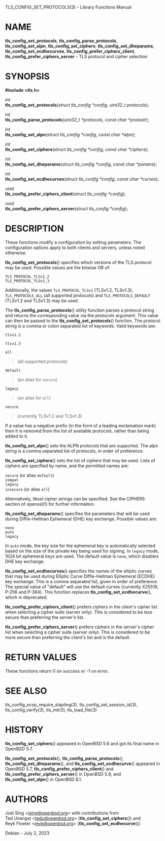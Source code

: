 TLS\_CONFIG\_SET\_PROTOCOLS(3) - Library Functions Manual

# NAME

**tls\_config\_set\_protocols**,
**tls\_config\_parse\_protocols**,
**tls\_config\_set\_alpn**,
**tls\_config\_set\_ciphers**,
**tls\_config\_set\_dheparams**,
**tls\_config\_set\_ecdhecurves**,
**tls\_config\_prefer\_ciphers\_client**,
**tls\_config\_prefer\_ciphers\_server** - TLS protocol and cipher selection

# SYNOPSIS

**#include &lt;tls.h>**

*int*  
**tls\_config\_set\_protocols**(*struct tls\_config \*config*,
*uint32\_t protocols*);

*int*  
**tls\_config\_parse\_protocols**(*uint32\_t \*protocols*,
*const char \*protostr*);

*int*  
**tls\_config\_set\_alpn**(*struct tls\_config \*config*,
*const char \*alpn*);

*int*  
**tls\_config\_set\_ciphers**(*struct tls\_config \*config*,
*const char \*ciphers*);

*int*  
**tls\_config\_set\_dheparams**(*struct tls\_config \*config*,
*const char \*params*);

*int*  
**tls\_config\_set\_ecdhecurves**(*struct tls\_config \*config*,
*const char \*curves*);

*void*  
**tls\_config\_prefer\_ciphers\_client**(*struct tls\_config \*config*);

*void*  
**tls\_config\_prefer\_ciphers\_server**(*struct tls\_config \*config*);

# DESCRIPTION

These functions modify a configuration by setting parameters.
The configuration options apply to both clients and servers, unless noted
otherwise.

**tls\_config\_set\_protocols**()
specifies which versions of the TLS protocol may be used.
Possible values are the bitwise OR of:

`TLS_PROTOCOL_TLSv1_2`  
`TLS_PROTOCOL_TLSv1_3`

Additionally, the values
`TLS_PROTOCOL_TLSv1`
(TLSv1.2, TLSv1.3),
`TLS_PROTOCOLS_ALL`
(all supported protocols) and
`TLS_PROTOCOLS_DEFAULT`
(TLSv1.2 and TLSv1.3) may be used.

The
**tls\_config\_parse\_protocols**()
utility function parses a protocol string and returns the corresponding
value via the
*protocols*
argument.
This value can then be passed to the
**tls\_config\_set\_protocols**()
function.
The protocol string is a comma or colon separated list of keywords.
Valid keywords are:

`tlsv1.2`

`tlsv1.3`

`all`

> (all supported protocols)

`default`

> (an alias for `secure`)

`legacy`

> (an alias for `all`)

`secure`

> (currently TLSv1.2 and TLSv1.3)

If a value has a negative prefix (in the form of a leading exclamation mark)
then it is removed from the list of available protocols, rather than being
added to it.

**tls\_config\_set\_alpn**()
sets the ALPN protocols that are supported.
The alpn string is a comma separated list of protocols, in order of preference.

**tls\_config\_set\_ciphers**()
sets the list of ciphers that may be used.
Lists of ciphers are specified by name, and the
permitted names are:

`secure` (or alias `default`)  
`compat`  
`legacy`  
`insecure` (or alias `all`)

Alternatively, libssl cipher strings can be specified.
See the CIPHERS section of
openssl(1)
for further information.

**tls\_config\_set\_dheparams**()
specifies the parameters that will be used during Diffie-Hellman Ephemeral
(DHE) key exchange.
Possible values are:

`none`  
`auto`  
`legacy`

In
`auto`
mode, the key size for the ephemeral key is automatically selected
based on the size of the private key being used for signing.
In
`legacy`
mode, 1024 bit ephemeral keys are used.
The default value is
`none`,
which disables DHE key exchange.

**tls\_config\_set\_ecdhecurves**()
specifies the names of the elliptic curves that may be used during Elliptic
Curve Diffie-Hellman Ephemeral (ECDHE) key exchange.
This is a comma separated list, given in order of preference.
The special value of "default" will use the default curves (currently X25519,
P-256 and P-384).
This function replaces
**tls\_config\_set\_ecdhecurve**(),
which is deprecated.

**tls\_config\_prefer\_ciphers\_client**()
prefers ciphers in the client's cipher list when selecting a cipher suite
(server only).
This is considered to be less secure than preferring the server's list.

**tls\_config\_prefer\_ciphers\_server**()
prefers ciphers in the server's cipher list when selecting a cipher suite
(server only).
This is considered to be more secure than preferring the client's list and is
the default.

# RETURN VALUES

These functions return 0 on success or -1 on error.

# SEE ALSO

tls\_config\_ocsp\_require\_stapling(3),
tls\_config\_set\_session\_id(3),
tls\_config\_verify(3),
tls\_init(3),
tls\_load\_file(3)

# HISTORY

**tls\_config\_set\_ciphers**()
appeared in
OpenBSD 5.6
and got its final name in
OpenBSD 5.7.

**tls\_config\_set\_protocols**(),
**tls\_config\_parse\_protocols**(),
**tls\_config\_set\_dheparams**(),
and
**tls\_config\_set\_ecdhecurve**()
appeared in
OpenBSD 5.7,
**tls\_config\_prefer\_ciphers\_client**()
and
**tls\_config\_prefer\_ciphers\_server**()
in
OpenBSD 5.9,
and
**tls\_config\_set\_alpn**()
in
OpenBSD 6.1.

# AUTHORS

Joel Sing &lt;[jsing@openbsd.org](mailto:jsing@openbsd.org)&gt;
with contributions from  
Ted Unangst &lt;[tedu@openbsd.org](mailto:tedu@openbsd.org)&gt;
(**tls\_config\_set\_ciphers**())
and  
Reyk Floeter &lt;[reyk@openbsd.org](mailto:reyk@openbsd.org)&gt;
(**tls\_config\_set\_ecdhecurve**())

Debian - July 2, 2023
